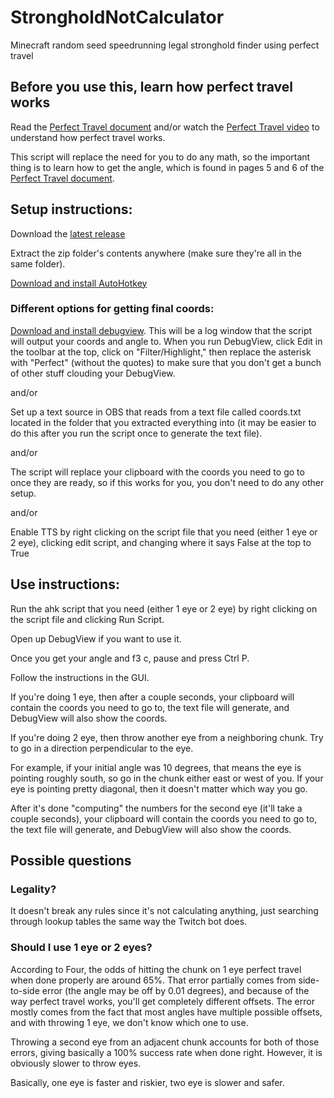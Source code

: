 # StrongholdNotCalculator
Minecraft random seed speedrunning legal stronghold finder using perfect travel

## Before you use this, learn how perfect travel works
Read the [Perfect Travel document] and/or watch the [Perfect Travel video] to understand how perfect travel works.

This script will replace the need for you to do any math, so the important thing is to learn how to get the angle, which is found in pages 5 and 6 of the [Perfect Travel document].


## Setup instructions:
Download the [latest release]

Extract the zip folder's contents anywhere (make sure they're all in the same folder).

[Download and install AutoHotkey]

### Different options for getting final coords:
[Download and install debugview]. This will be a log window that the script will output your coords and angle to. When you run DebugView, click Edit in the toolbar at the top, click on "Filter/Highlight," then replace the asterisk with "Perfect" (without the quotes) to make sure that you don't get a bunch of other stuff clouding your DebugView.

and/or

Set up a text source in OBS that reads from a text file called coords.txt located in the folder that you extracted everything into (it may be easier to do this after you run the script once to generate the text file).

and/or

The script will replace your clipboard with the coords you need to go to once they are ready, so if this works for you, you don't need to do any other setup.

and/or

Enable TTS by right clicking on the script file that you need (either 1 eye or 2 eye), clicking edit script, and changing where it says False at the top to True

## Use instructions:
Run the ahk script that you need (either 1 eye or 2 eye) by right clicking on the script file and clicking Run Script.

Open up DebugView if you want to use it.

Once you get your angle and f3 c, pause and press Ctrl P.

Follow the instructions in the GUI.

If you're doing 1 eye, then after a couple seconds, your clipboard will contain the coords you need to go to, the text file will generate, and DebugView will also show the coords.

If you're doing 2 eye, then throw another eye from a neighboring chunk. Try to go in a direction perpendicular to the eye.

For example, if your initial angle was 10 degrees, that means the eye is pointing roughly south, so go in the chunk either east or west of you. If your eye is pointing pretty diagonal, then it doesn't matter which way you go.

After it's done "computing" the numbers for the second eye (it'll take a couple seconds), your clipboard will contain the coords you need to go to, the text file will generate, and DebugView will also show the coords.


## Possible questions
### Legality?
It doesn't break any rules since it's not calculating anything, just searching through lookup tables the same way the Twitch bot does.
### Should I use 1 eye or 2 eyes?
According to Four, the odds of hitting the chunk on 1 eye perfect travel when done properly are around 65%. That error partially comes from side-to-side error (the angle may be off by 0.01 degrees), and because of the way perfect travel works, you'll get completely different offsets. The error mostly comes from the fact that most angles have multiple possible offsets, and with throwing 1 eye, we don't know which one to use.

Throwing a second eye from an adjacent chunk accounts for both of those errors, giving basically a 100% success rate when done right. However, it is obviously slower to throw eyes.

Basically, one eye is faster and riskier, two eye is slower and safer.


   [latest release]: <https://github.com/pjagada/strongholdnotcalculator/releases/latest>
   [Download and install AutoHotkey]: <https://www.autohotkey.com/>
   [Download and install debugview]: <https://docs.microsoft.com/en-us/sysinternals/downloads/debugview>
   [Perfect Travel document]: <https://docs.google.com/document/d/1JTMOIiS-Hl6_giEB0IQ5ki7UV-gvUXnNmoxhYoSgEAA/edit>
   [Perfect Travel video]: <https://youtu.be/YpV7I9X-Jso>
